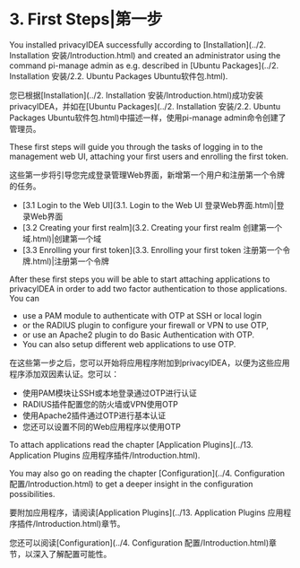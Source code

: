 # 3. First Steps|第一步

You installed privacyIDEA successfully according to [Installation](../2. Installation 安装/Introduction.html) and created an administrator using the command pi-manage admin as e.g. described in [Ubuntu Packages](../2. Installation 安装/2.2. Ubuntu Packages Ubuntu软件包.html).

您已根据[Installation](../2. Installation 安装/Introduction.html)成功安装privacyIDEA，并如在[Ubuntu Packages](../2. Installation 安装/2.2. Ubuntu Packages Ubuntu软件包.html)中描述一样，使用pi-manage admin命令创建了管理员。

These first steps will guide you through the tasks of logging in to the management web UI, attaching your first users and enrolling the first token.

这些第一步将引导您完成登录管理Web界面，新增第一个用户和注册第一个令牌的任务。

* [3.1 Login to the Web UI](3.1. Login to the Web UI 登录Web界面.html)|登录Web界面
* [3.2 Creating your first realm](3.2. Creating your first realm 创建第一个域.html)|创建第一个域
* [3.3 Enrolling your first token](3.3. Enrolling your first token 注册第一个令牌.html)|注册第一个令牌

After these first steps you will be able to start attaching applications to privacyIDEA in order to add two factor authentication to those applications. You can

* use a PAM module to authenticate with OTP at SSH or local login
* or the RADIUS plugin to configure your firewall or VPN to use OTP,
* or use an Apache2 plugin to do Basic Authentication with OTP.
* You can also setup different web applications to use OTP.

在这些第一步之后，您可以开始将应用程序附加到privacyIDEA，以便为这些应用程序添加双因素认证。您可以：

* 使用PAM模块让SSH或本地登录通过OTP进行认证
* RADIUS插件配置您的防火墙或VPN使用OTP
* 使用Apache2插件通过OTP进行基本认证
* 您还可以设置不同的Web应用程序以使用OTP

To attach applications read the chapter [Application Plugins](../13. Application Plugins 应用程序插件/Introduction.html).

You may also go on reading the chapter [Configuration](../4. Configuration 配置/Introduction.html) to get a deeper insight in the configuration possibilities.

要附加应用程序，请阅读[Application Plugins](../13. Application Plugins 应用程序插件/Introduction.html)章节。

您还可以阅读[Configuration](../4. Configuration 配置/Introduction.html)章节，以深入了解配置可能性。